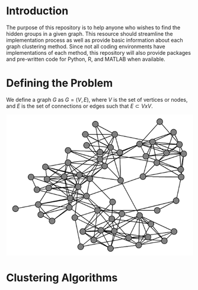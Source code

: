# Introduction

The purpose of this repository is to help anyone who wishes to find the hidden groups in a given graph. This resource should streamline the implementation process as well as provide basic information about each graph clustering method. Since not all coding environments have implementations of each method, this repository will also provide packages and pre-written code for Python, R, and MATLAB when available.

# Defining the Problem

We define a graph $G$ as $G = (V, E)$, where *V* is the set of vertices or nodes, and $E$ is the set of connections or edges such that $E \subset VxV$.

![Graph Example](images/graph_example.PNG)

# Clustering Algorithms

